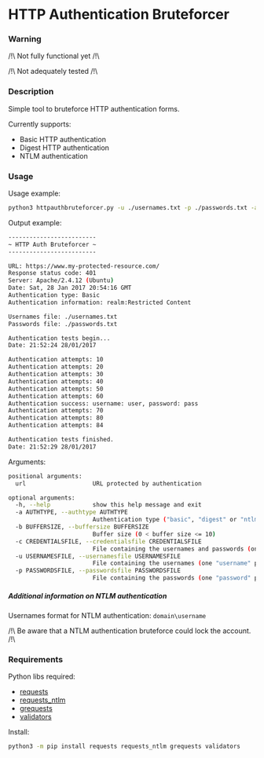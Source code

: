 # HTTP Authentication Bruteforcer

### Warning

/!\ Not fully functional yet /!\

/!\ Not adequately tested /!\


### Description

Simple tool to bruteforce HTTP authentication forms.

Currently supports:
* Basic HTTP authentication
* Digest HTTP authentication
* NTLM authentication


### Usage

Usage example:
```sh
python3 httpauthbruteforcer.py -u ./usernames.txt -p ./passwords.txt -a basic https://www.my-protected-resource.com/
```

Output example:

```sh
-------------------------
~ HTTP Auth Bruteforcer ~
-------------------------

URL: https://www.my-protected-resource.com/
Response status code: 401
Server: Apache/2.4.12 (Ubuntu)
Date: Sat, 28 Jan 2017 20:54:16 GMT
Authentication type: Basic
Authentication information: realm:Restricted Content

Usernames file: ./usernames.txt
Passwords file: ./passwords.txt

Authentication tests begin...
Date: 21:52:24 28/01/2017

Authentication attempts: 10
Authentication attempts: 20
Authentication attempts: 30
Authentication attempts: 40
Authentication attempts: 50
Authentication attempts: 60
Authentication success: username: user, password: pass
Authentication attempts: 70
Authentication attempts: 80
Authentication attempts: 84

Authentication tests finished.
Date: 21:52:29 28/01/2017
```

Arguments:
```sh
positional arguments:
  url                   URL protected by authentication

optional arguments:
  -h, --help            show this help message and exit
  -a AUTHTYPE, --authtype AUTHTYPE
                        Authentication type ("basic", "digest" or "ntlm")
  -b BUFFERSIZE, --buffersize BUFFERSIZE
                        Buffer size (0 < buffer size <= 10)
  -c CREDENTIALSFILE, --credentialsfile CREDENTIALSFILE
                        File containing the usernames and passwords (one "username:password" per line)
  -u USERNAMESFILE, --usernamesfile USERNAMESFILE
                        File containing the usernames (one "username" per line)
  -p PASSWORDSFILE, --passwordsfile PASSWORDSFILE
                        File containing the passwords (one "password" per line)
```

##### Additional information on NTLM authentication

Usernames format for NTLM authentication: `domain\username`

/!\ Be aware that a NTLM authentication bruteforce could lock the account. /!\

### Requirements
Python libs required:
* [requests](https://github.com/kennethreitz/requests)
* [requests_ntlm](https://github.com/requests/requests-ntlm)
* [grequests](https://github.com/kennethreitz/grequests)
* [validators](https://github.com/kvesteri/validators)

Install:
```sh
python3 -m pip install requests requests_ntlm grequests validators
```

